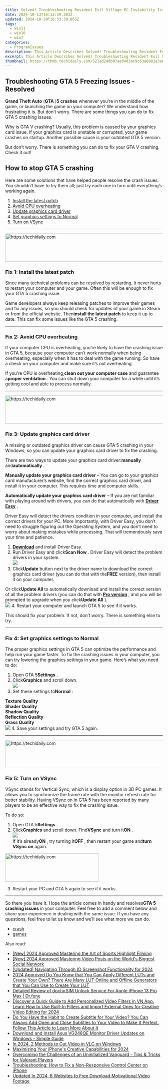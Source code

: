 ```yaml
---
title: Solved! Troubleshooting Resident Evil Village PC Instability Issues
date: 2024-10-13T16:13:19.301Z
updated: 2024-10-20T16:53:39.865Z
tags:
  - win11
  - win10
  - win7
categories:
  - ProgramIssues
description: This Article Describes Solved! Troubleshooting Resident Evil Village PC Instability Issues
excerpt: This Article Describes Solved! Troubleshooting Resident Evil Village PC Instability Issues
thumbnail: https://thmb.techidaily.com/521ad24db07aed403ac9c63a8882a3a87b12e15e0d1178b868dfaacb16286760.jpg
---
```


## Troubleshooting GTA 5 Freezing Issues - Resolved

**Grand Theft Auto** (**GTA** )**5 crashes** whenever you’re in the middle of the game, or launching the game on your computer? We understand how frustrating it is. But don’t worry. There are some things you can do to fix GTA 5 crashing issues.

 Why is GTA V crashing? Usually, this problem is caused by your graphics card issue. If your graphics card is unstable or corrupted, your game crashes on startup. Another possible cause is your outdated GTA 5 version.

 But don’t worry. There is something you can do to fix your GTA V crashing. Check it out!

## How to stop GTA 5 crashing

 Here are some solutions that have helped people resolve the crash issues. You shouldn’t have to try them all; just try each one in turn until everything’s working again.

1. [Install the latest patch](https://tools.techidaily.com/drivereasy/download/)
2. [Avoid CPU overheating](https://tools.techidaily.com/drivereasy/download/)
3. [Update graphics card driver](https://tools.techidaily.com/drivereasy/download/)
4. [Set graphics settings to Normal](https://tools.techidaily.com/drivereasy/download/)
5. [Turn on VSync](https://tools.techidaily.com/drivereasy/download/)

---

<!-- affiliate ads begin -->
<a href="https://appsumo.8odi.net/c/5597632/2068432/7443" target="_top" id="2068432">
  <img src="//a.impactradius-go.com/display-ad/7443-2068432" border="0" alt="https://techidaily.com" width="728" height="90"/>
</a>
<img height="0" width="0" src="https://appsumo.8odi.net/i/5597632/2068432/7443" style="position:absolute;visibility:hidden;" border="0" />
<!-- affiliate ads end -->

### Fix 1: Install the latest patch

 Since many technical problems can be resolved by restarting, it never hurts to restart your computer and your game. Often this will be enough to fix your GTA 5 crashing issue.

 Game developers always keep releasing patches to improve their games and fix any issues, so you should check for updates of your game in Steam or from the official website. Then**install the latest patch** to keep it up to date. This can fix some issues like the GTA 5 crashing.

---

### Fix 2: Avoid CPU overheating

 If your computer CPU is overheating, you’re likely to have the crashing issue in GTA 5, because your computer can’t work normally when being overheating, especially when it has to deal with the game running. So have a check on your computer and make sure it’s not overheating.

 If you’re CPU is overheating,**clean out your computer case** and guarantee a**proper ventilation** . You can shut down your computer for a while until it’s getting cool and able to process normally.

---

<!-- affiliate ads begin -->
<a href="https://appsumo.8odi.net/c/5597632/2111964/7443" target="_top" id="2111964">
  <img src="//a.impactradius-go.com/display-ad/7443-2111964" border="0" alt="https://techidaily.com" width="728" height="90"/>
</a>
<img height="0" width="0" src="https://appsumo.8odi.net/i/5597632/2111964/7443" style="position:absolute;visibility:hidden;" border="0" />
<!-- affiliate ads end -->

### Fix 3: Update graphics card driver

 A missing or outdated graphics driver can cause GTA 5 crashing in your Windows, so you can update your graphics card driver to fix the crashing.

 There are two ways to update your graphics card driver:**manually** and**automatically** .

**Manually update your graphics card driver** – You can go to your graphics card manufacturer’s website, find the correct graphics card driver, and install it in your computer. This requires time and computer skills.

**Automatically update your graphics card driver** – If you are not familiar with playing around with drivers, you can do that automatically with **[Driver Easy](https://tools.techidaily.com/drivereasy/download/)**  .

 Driver Easy will detect the drivers condition in your computer, and install the correct drivers for your PC. More importantly, with Driver Easy, you don’t need to struggle figuring out the Operating System, and you don’t need to worry about making mistakes while processing. That will tremendously save your time and patience.

1. **[Download](https://tools.techidaily.com/drivereasy/download/)**  and install Driver Easy.
2. Run Driver Easy and click**Scan Now** . Driver Easy will detect the problem drivers in your system.  
![](https://www.drivereasy.com/wp-content/uploads/2017/03/Driver-Easy-Scan-Needed.jpg)
3. Click**Update** button next to the driver name to download the correct graphics card driver (you can do that with the**FREE** version), then install it on your computer.  

 Or click**Update All** to automatically download and install the correct version of all the problem drivers (you can do that with **[Pro version](https://tools.techidaily.com/drivereasy/download/)**  , and you will be prompted to upgrade when you click**Update All** ).  
![](https://www.drivereasy.com/wp-content/uploads/2022/02/de-update-all-rtx-3080.jpg)
4. Restart your computer and launch GTA 5 to see if it works.

 This should fix your problem. If not, don’t worry. There is something else to try.

---

### Fix 4: Set graphics settings to Normal

 The proper graphics settings in GTA 5 can optimize the performance and help run your game faster. To fix the crashing issues in your computer, you can try lowering the graphics settings in your game. Here’s what you need to do:

1. Open GTA 5**Settings** .
2. Click**Graphics** and scroll down.  
![](https://images.drivereasy.com/wp-content/uploads/2018/09/img_5ba351a0e7086.jpg)
3. Set these settings to**Normal** :  

**Texture Quality**  
**Shader Quality**  
**Shadow Quality**  
**Reflection Quality**  
 **Grass Quality**  
![](https://images.drivereasy.com/wp-content/uploads/2018/09/img_5ba3516a59b02.jpg)
4. Save your settings and try GTA 5 again.

---

<!-- affiliate ads begin -->
<a href="https://wigfever.sjv.io/c/5597632/2014854/22899" target="_top" id="2014854">
  <img src="//a.impactradius-go.com/display-ad/22899-2014854" border="0" alt="https://techidaily.com" width="728" height="90"/>
</a>
<img height="0" width="0" src="https://wigfever.sjv.io/i/5597632/2014854/22899" style="position:absolute;visibility:hidden;" border="0" />
<!-- affiliate ads end -->

### Fix 5: Turn on VSync

 VSync stands for Vertical Sync, which is a display option in 3D PC games. It allows you to synchronize the frame rate with the monitor refresh rate for better stability. Having VSync on in GTA 5 has been reported by many players to be an effective way to fix the crashing issue.

To do so:

1. Open GTA 5**Settings** .
2. Click**Graphics** and scroll down. Find**VSync** and turn it**ON** .  
![](https://images.drivereasy.com/wp-content/uploads/2018/09/img_5ba3522a38573.jpg)  
 If it’s already**ON** , try turning it**OFF** , then restart your game and**turn VSync** **on** again.

<!-- affiliate ads begin -->
<a href="https://aligracehair.sjv.io/c/5597632/1934288/19272" target="_top" id="1934288">
  <img src="//a.impactradius-go.com/display-ad/19272-1934288" border="0" alt="https://techidaily.com" width="300" height="90"/>
</a>
<img height="0" width="0" src="https://aligracehair.sjv.io/i/5597632/1934288/19272" style="position:absolute;visibility:hidden;" border="0" />
<!-- affiliate ads end -->

3. Restart your PC and GTA 5 again to see if it works.

---

 So there you have it. Hope the article comes in handy and resolves**GTA 5 crashing issues** in your computer. Feel free to add a comment below and share your experience in dealing with the same issue. If you have any questions, feel free to let us know and we’ll see what more we can do.

* [crash](https://tools.techidaily.com/drivereasy/download/)
* [games](https://tools.techidaily.com/drivereasy/download/)

<ins class="adsbygoogle"
     style="display:block"
     data-ad-format="autorelaxed"
     data-ad-client="ca-pub-7571918770474297"
     data-ad-slot="1223367746"></ins>

<ins class="adsbygoogle"
     style="display:block"
     data-ad-client="ca-pub-7571918770474297"
     data-ad-slot="8358498916"
     data-ad-format="auto"
     data-full-width-responsive="true"></ins>

<span class="atpl-alsoreadstyle">Also read:</span>
<div><ul>
<li><a href="https://youtube-data.techidaily.com/024-approved-mastering-the-art-of-sports-highlight-filming/"><u>[New] 2024 Approved Mastering the Art of Sports Highlight Filming</u></a></li>
<li><a href="https://facebook-video-recording.techidaily.com/new-2024-approved-mastering-video-posts-on-the-worlds-biggest-social-network/"><u>[New] 2024 Approved Mastering Video Posts on the World's Biggest Social Network</u></a></li>
<li><a href="https://on-screen-recording.techidaily.com/updated-navigating-through-io-screenshot-functionality-for-2024/"><u>[Updated] Navigating Through IO Screenshot Functionality for 2024</u></a></li>
<li><a href="https://ai-editing-video.techidaily.com/2024-approved-do-you-know-that-you-can-apply-different-luts-and-create-your-own-there-are-many-lut-online-and-offline-generators-that-you-can-use-to-create-/"><u>2024 Approved Do You Know that You Can Apply Different LUTs and Create Your Own? There Are Many LUT Online and Offline Generators that You Can Use to Create Your LUT</u></a></li>
<li><a href="https://iphone-unlock.techidaily.com/detailed-review-of-doctorsim-unlock-service-for-apple-iphone-13-pro-max-drfone-by-drfone-ios/"><u>Detailed Review of doctorSIM Unlock Service For Apple iPhone 13 Pro Max | Dr.fone</u></a></li>
<li><a href="https://ai-editing-video.techidaily.com/discover-a-quick-guide-to-add-personalized-video-filters-in-vn-app-learn-how-to-use-built-in-filters-and-import-external-ones-for-creative-video-editing-for/"><u>Discover a Quick Guide to Add Personalized Video Filters in VN App. Learn How to Use Built-In Filters and Import External Ones for Creative Video Editing for 2024</u></a></li>
<li><a href="https://ai-editing-video.techidaily.com/do-you-have-the-habit-to-create-subtitle-for-your-video-you-can-always-add-open-and-close-subtitles-to-your-video-to-make-it-perfect-follow-this-article-to-/"><u>Do You Have the Habit to Create Subtitle for Your Video? You Can Always Add Open and Close Subtitles to Your Video to Make It Perfect. Follow This Article to Learn More About It</u></a></li>
<li><a href="https://win-dash.techidaily.com/download-and-install-asus-vg248qe-monitor-driver-updates-on-windows-simple-guide/"><u>Download and Install Asus VG248QE Monitor Driver Updates on Windows - Simple Guide</u></a></li>
<li><a href="https://ai-editing-video.techidaily.com/in-2024-2-methods-to-cut-video-in-vlc-on-windows/"><u>In 2024, 2 Methods to Cut Video in VLC on Windows</u></a></li>
<li><a href="https://extra-skills.techidaily.com/maximizing-your-iphones-creative-capabilities-for-2024/"><u>Maximizing Your iPhone's Creative Capabilities for 2024</u></a></li>
<li><a href="https://win-blog.techidaily.com/overcoming-the-challenges-of-an-uninitialized-vanguard-tips-and-tricks-for-valorant-players/"><u>Overcoming the Challenges of an Uninitialized Vanguard - Tips & Tricks for Valorant Players</u></a></li>
<li><a href="https://fox-that.techidaily.com/troubleshooting-how-to-fix-a-non-responsive-control-center-on-iphone/"><u>Troubleshooting: How to Fix a Non-Responsive Control Center on iPhone</u></a></li>
<li><a href="https://ai-editing-video.techidaily.com/updated-in-2024-6-websites-to-free-download-motivational-video-footage/"><u>Updated In 2024, 6 Websites to Free Download Motivational Video Footage</u></a></li>
</ul></div>


